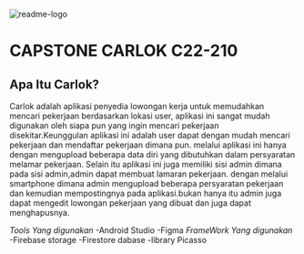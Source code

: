 ![readme-logo](https://user-images.githubusercontent.com/109987104/206910118-277b3a3d-a5fe-43f1-80c2-4cdfec8782e8.jpeg)
# CAPSTONE CARLOK C22-210

Apa Itu Carlok?
--
 Carlok adalah aplikasi penyedia lowongan kerja untuk  memudahkan mencari pekerjaan berdasarkan lokasi user,  aplikasi ini sangat mudah digunakan oleh  siapa pun yang ingin mencari pekerjaan disekitar.Keunggulan aplikasi ini adalah user dapat dengan mudah mencari pekerjaan dan mendaftar pekerjaan dimana pun.
 melalui aplikasi ini hanya dengan mengupload beberapa data diri yang dibutuhkan dalam persyaratan melamar pekerjaan. 
Selain itu aplikasi ini juga memiliki sisi admin dimana pada sisi admin,admin dapat membuat lamaran pekerjaan. dengan melalui smartphone dimana admin mengupload beberapa persyaratan pekerjaan dan kemudian mempostingnya pada aplikasi.bukan hanya itu admin juga dapat mengedit lowongan pekerjaan yang dibuat dan juga dapat menghapusnya.

*Tools Yang digunakan*
-Android Studio
-Figma
*FrameWork Yang digunakan*
-Firebase storage
-Firestore dabase
-library Picasso
